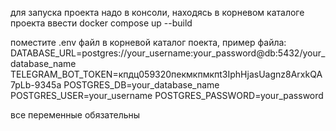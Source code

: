 для запуска проекта надо в консоли, находясь в корневом каталоге проекта ввести docker compose up --build

поместите .env файл в корневой каталог поекта, пример файла:
DATABASE_URL=postgres://your_username:your_password@db:5432/your_database_name
TELEGRAM_BOT_TOKEN=кпдц059320пекмкпмкпt3IphHjasUagnz8ArxkQA7pLb-9345а
POSTGRES_DB=your_database_name
POSTGRES_USER=your_username
POSTGRES_PASSWORD=your_password

все переменные обязательны

